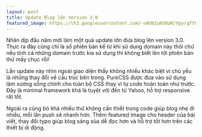 ```yaml
---
layout: post
title: Update Blog lên Version 3.0
featured_image: https://lh3.googleusercontent.com/-u8UbIu6X0aM/VpyrqfthasI/AAAAAAAAAbw/QQtSq7HP0hwTi9-qPej94NBfqykarwDLwCCo/s0/blog30.jpg
---
```


Nhân dịp đầu năm mới làm một quả update lớn đưa blog lên version 3.0. Thực ra đây cũng chỉ là số phiên bản kể từ khi sử dụng domain này thôi chứ nếu tính cả những domain trước kia sử dụng thì không biết lên tới phiên bản thứ mấy chục rồi!

Lần update này nhìn ngoài giao diện thấy không nhiều khác biệt vì chủ yếu là những thay đổi về cấu trúc bên trong. PureCSS được đưa vào sử dụng làm xương sống chính cho toàn bộ CSS thay vì tự code hoàn toàn như trước. Đây là minimal framework khá là tuyệt vời đến từ Yahoo, hỗ trợ responsive rất tốt.

Ngoài ra cũng bỏ khá nhiều thứ không cần thiết trong code giúp blog nhẹ đi nhiều, mỗi lần push sẽ nhanh hơn. Thêm featured image cho header của bài viết, thay đổi typo giúp blog sáng sủa dễ đọc hơn và hỗ trợ tốt hơn trên các thiết bị di động.